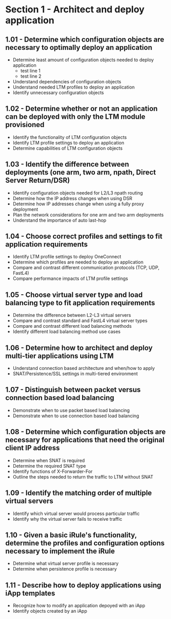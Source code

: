 # Section 1 - Architect and deploy application

## 1.01 - Determine which configuration objects are necessary to optimally deploy an application

- Determine least amount of configuration objects needed to deploy application
    - test line 1
    - test line 2
- Understand dependencies of configuration objects
- Understand needed LTM profiles to deploy an application
- Identify unnecessary configuration objects

## 1.02 - Determine whether or not an application can be deployed with only the LTM module provisioned

- Identify the functionality of LTM configuration objects
- Identify LTM profile settings to deploy an application
- Determine capabilities of LTM configuration objects

## 1.03 - Identify the difference between deployments (one arm, two arm, npath, Direct Server Return/DSR)

- Identify configuration objects needed for L2/L3 npath routing
- Determine how the IP address changes when using DSR
- Determine how IP addresses change when using a fully proxy deployment
- Plan the network considerations for one arm and two arm deployments
- Understand the importance of auto last-hop

## 1.04 - Choose correct profiles and settings to fit application requirements

- Identify LTM profile settings to deploy OneConnect
- Determine which profiles are needed to deploy an application
- Compare and contrast different communication protocols (TCP, UDP, FastL4)
- Compare performance impacts of LTM profile settings

## 1.05 - Choose virtual server type and load balancing type to fit application requirements

- Determine the difference between L2-L3 virtual servers
- Compare and contrast standard and FastL4 virtual server types
- Compare and contrast different load balancing methods
- Identify different load balancing method use cases

## 1.06 - Determine how to architect and deploy multi-tier applications using LTM

- Understand connection based architecture and when/how to apply
- SNAT/Persistence/SSL settings in multi-tiered environment

## 1.07 - Distinguish between packet versus connection based load balancing

- Demonstrate when to use packet based load balancing
- Demonstrate when to use connection based load balancing

## 1.08 - Determine which configuration objects are necessary for applications that need the original client IP address

- Determine when SNAT is required
- Determine the required SNAT type
- Identify functions of X-Forwarder-For
- Outline the steps needed to return the traffic to LTM without SNAT

## 1.09 - Identify the matching order of multiple virtual servers

- Identify which virtual server would process particular traffic
- Identify why the virtual server fails to receive traffic

## 1.10 - Given a basic iRule's functionality, determine the profiles and configuration options necessary to implement the iRule

- Determine what virtual server profile is necessary
- Determine when persistence profile is necessary

## 1.11 - Describe how to deploy applications using iApp templates

- Recognize how to modify an application depoyed with an iApp
- Identify objects created by an iApp